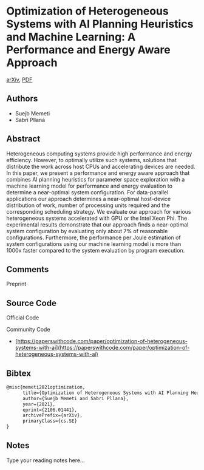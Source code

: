 
# Optimization of Heterogeneous Systems with AI Planning Heuristics and Machine Learning: A Performance and Energy Aware Approach

[arXiv](https://arxiv.org/abs/2106.01441), [PDF](https://arxiv.org/pdf/2106.01441.pdf)

## Authors

- Suejb Memeti
- Sabri Pllana

## Abstract

Heterogeneous computing systems provide high performance and energy efficiency. However, to optimally utilize such systems, solutions that distribute the work across host CPUs and accelerating devices are needed. In this paper, we present a performance and energy aware approach that combines AI planning heuristics for parameter space exploration with a machine learning model for performance and energy evaluation to determine a near-optimal system configuration. For data-parallel applications our approach determines a near-optimal host-device distribution of work, number of processing units required and the corresponding scheduling strategy. We evaluate our approach for various heterogeneous systems accelerated with GPU or the Intel Xeon Phi. The experimental results demonstrate that our approach finds a near-optimal system configuration by evaluating only about 7% of reasonable configurations. Furthermore, the performance per Joule estimation of system configurations using our machine learning model is more than 1000x faster compared to the system evaluation by program execution.

## Comments

Preprint

## Source Code

Official Code



Community Code

- [https://paperswithcode.com/paper/optimization-of-heterogeneous-systems-with-ai](https://paperswithcode.com/paper/optimization-of-heterogeneous-systems-with-ai)

## Bibtex

```tex
@misc{memeti2021optimization,
      title={Optimization of Heterogeneous Systems with AI Planning Heuristics and Machine Learning: A Performance and Energy Aware Approach}, 
      author={Suejb Memeti and Sabri Pllana},
      year={2021},
      eprint={2106.01441},
      archivePrefix={arXiv},
      primaryClass={cs.SE}
}
```

## Notes

Type your reading notes here...

